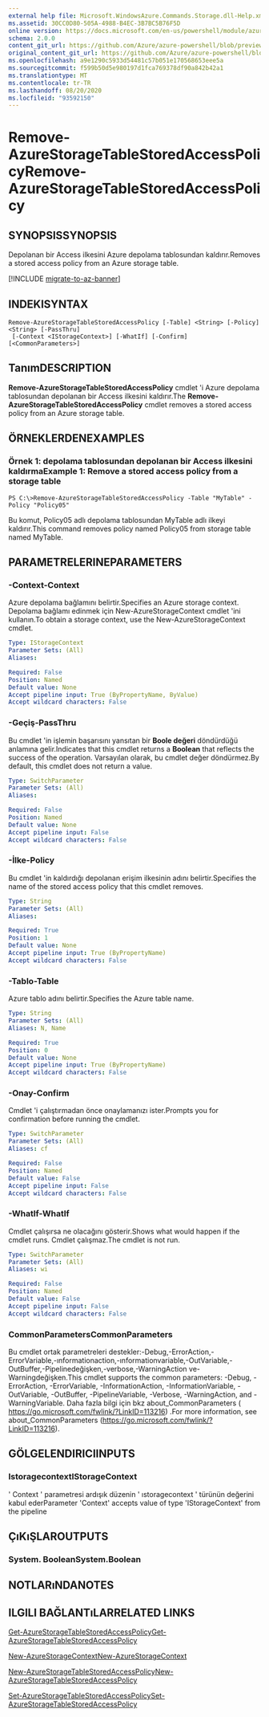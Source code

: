 ```yaml
---
external help file: Microsoft.WindowsAzure.Commands.Storage.dll-Help.xml
ms.assetid: 30CC0D80-505A-4988-B4EC-3B7BC5B76F5D
online version: https://docs.microsoft.com/en-us/powershell/module/azure.storage/remove-azurestoragetablestoredaccesspolicy
schema: 2.0.0
content_git_url: https://github.com/Azure/azure-powershell/blob/preview/src/Storage/Commands.Storage/help/Remove-AzureStorageTableStoredAccessPolicy.md
original_content_git_url: https://github.com/Azure/azure-powershell/blob/preview/src/Storage/Commands.Storage/help/Remove-AzureStorageTableStoredAccessPolicy.md
ms.openlocfilehash: a9e1290c5933d54481c57b051e170568653eee5a
ms.sourcegitcommit: f599b50d5e980197d1fca769378df90a842b42a1
ms.translationtype: MT
ms.contentlocale: tr-TR
ms.lasthandoff: 08/20/2020
ms.locfileid: "93592150"
---
```

# <span data-ttu-id="952c7-101">Remove-AzureStorageTableStoredAccessPolicy</span><span class="sxs-lookup"><span data-stu-id="952c7-101">Remove-AzureStorageTableStoredAccessPolicy</span></span>

## <span data-ttu-id="952c7-102">SYNOPSIS</span><span class="sxs-lookup"><span data-stu-id="952c7-102">SYNOPSIS</span></span>
<span data-ttu-id="952c7-103">Depolanan bir Access ilkesini Azure depolama tablosundan kaldırır.</span><span class="sxs-lookup"><span data-stu-id="952c7-103">Removes a stored access policy from an Azure storage table.</span></span>

[!INCLUDE [migrate-to-az-banner](../../includes/migrate-to-az-banner.md)]

## <span data-ttu-id="952c7-104">INDEKI</span><span class="sxs-lookup"><span data-stu-id="952c7-104">SYNTAX</span></span>

```
Remove-AzureStorageTableStoredAccessPolicy [-Table] <String> [-Policy] <String> [-PassThru]
 [-Context <IStorageContext>] [-WhatIf] [-Confirm] [<CommonParameters>]
```

## <span data-ttu-id="952c7-105">Tanım</span><span class="sxs-lookup"><span data-stu-id="952c7-105">DESCRIPTION</span></span>
<span data-ttu-id="952c7-106">**Remove-AzureStorageTableStoredAccessPolicy** cmdlet 'i Azure depolama tablosundan depolanan bir Access ilkesini kaldırır.</span><span class="sxs-lookup"><span data-stu-id="952c7-106">The **Remove-AzureStorageTableStoredAccessPolicy** cmdlet removes a stored access policy from an Azure storage table.</span></span>

## <span data-ttu-id="952c7-107">ÖRNEKLERDEN</span><span class="sxs-lookup"><span data-stu-id="952c7-107">EXAMPLES</span></span>

### <span data-ttu-id="952c7-108">Örnek 1: depolama tablosundan depolanan bir Access ilkesini kaldırma</span><span class="sxs-lookup"><span data-stu-id="952c7-108">Example 1: Remove a stored access policy from a storage table</span></span>
```
PS C:\>Remove-AzureStorageTableStoredAccessPolicy -Table "MyTable" -Policy "Policy05"
```

<span data-ttu-id="952c7-109">Bu komut, Policy05 adlı depolama tablosundan MyTable adlı ilkeyi kaldırır.</span><span class="sxs-lookup"><span data-stu-id="952c7-109">This command removes policy named Policy05 from storage table named MyTable.</span></span>

## <span data-ttu-id="952c7-110">PARAMETRELERINE</span><span class="sxs-lookup"><span data-stu-id="952c7-110">PARAMETERS</span></span>

### <span data-ttu-id="952c7-111">-Context</span><span class="sxs-lookup"><span data-stu-id="952c7-111">-Context</span></span>
<span data-ttu-id="952c7-112">Azure depolama bağlamını belirtir.</span><span class="sxs-lookup"><span data-stu-id="952c7-112">Specifies an Azure storage context.</span></span>
<span data-ttu-id="952c7-113">Depolama bağlamı edinmek için New-AzureStorageContext cmdlet 'ini kullanın.</span><span class="sxs-lookup"><span data-stu-id="952c7-113">To obtain a storage context, use the New-AzureStorageContext cmdlet.</span></span>

```yaml
Type: IStorageContext
Parameter Sets: (All)
Aliases: 

Required: False
Position: Named
Default value: None
Accept pipeline input: True (ByPropertyName, ByValue)
Accept wildcard characters: False
```

### <span data-ttu-id="952c7-114">-Geçiş</span><span class="sxs-lookup"><span data-stu-id="952c7-114">-PassThru</span></span>
<span data-ttu-id="952c7-115">Bu cmdlet 'in işlemin başarısını yansıtan bir **Boole değeri** döndürdüğü anlamına gelir.</span><span class="sxs-lookup"><span data-stu-id="952c7-115">Indicates that this cmdlet returns a **Boolean** that reflects the success of the operation.</span></span>
<span data-ttu-id="952c7-116">Varsayılan olarak, bu cmdlet değer döndürmez.</span><span class="sxs-lookup"><span data-stu-id="952c7-116">By default, this cmdlet does not return a value.</span></span>

```yaml
Type: SwitchParameter
Parameter Sets: (All)
Aliases: 

Required: False
Position: Named
Default value: None
Accept pipeline input: False
Accept wildcard characters: False
```

### <span data-ttu-id="952c7-117">-İlke</span><span class="sxs-lookup"><span data-stu-id="952c7-117">-Policy</span></span>
<span data-ttu-id="952c7-118">Bu cmdlet 'in kaldırdığı depolanan erişim ilkesinin adını belirtir.</span><span class="sxs-lookup"><span data-stu-id="952c7-118">Specifies the name of the stored access policy that this cmdlet removes.</span></span>

```yaml
Type: String
Parameter Sets: (All)
Aliases: 

Required: True
Position: 1
Default value: None
Accept pipeline input: True (ByPropertyName)
Accept wildcard characters: False
```

### <span data-ttu-id="952c7-119">-Tablo</span><span class="sxs-lookup"><span data-stu-id="952c7-119">-Table</span></span>
<span data-ttu-id="952c7-120">Azure tablo adını belirtir.</span><span class="sxs-lookup"><span data-stu-id="952c7-120">Specifies the Azure table name.</span></span>

```yaml
Type: String
Parameter Sets: (All)
Aliases: N, Name

Required: True
Position: 0
Default value: None
Accept pipeline input: True (ByPropertyName)
Accept wildcard characters: False
```

### <span data-ttu-id="952c7-121">-Onay</span><span class="sxs-lookup"><span data-stu-id="952c7-121">-Confirm</span></span>
<span data-ttu-id="952c7-122">Cmdlet 'i çalıştırmadan önce onaylamanızı ister.</span><span class="sxs-lookup"><span data-stu-id="952c7-122">Prompts you for confirmation before running the cmdlet.</span></span>

```yaml
Type: SwitchParameter
Parameter Sets: (All)
Aliases: cf

Required: False
Position: Named
Default value: False
Accept pipeline input: False
Accept wildcard characters: False
```

### <span data-ttu-id="952c7-123">-WhatIf</span><span class="sxs-lookup"><span data-stu-id="952c7-123">-WhatIf</span></span>
<span data-ttu-id="952c7-124">Cmdlet çalışırsa ne olacağını gösterir.</span><span class="sxs-lookup"><span data-stu-id="952c7-124">Shows what would happen if the cmdlet runs.</span></span>
<span data-ttu-id="952c7-125">Cmdlet çalışmaz.</span><span class="sxs-lookup"><span data-stu-id="952c7-125">The cmdlet is not run.</span></span>

```yaml
Type: SwitchParameter
Parameter Sets: (All)
Aliases: wi

Required: False
Position: Named
Default value: False
Accept pipeline input: False
Accept wildcard characters: False
```

### <span data-ttu-id="952c7-126">CommonParameters</span><span class="sxs-lookup"><span data-stu-id="952c7-126">CommonParameters</span></span>
<span data-ttu-id="952c7-127">Bu cmdlet ortak parametreleri destekler:-Debug,-ErrorAction,-ErrorVariable,-ınformationaction,-ınformationvariable,-OutVariable,-OutBuffer,-Pipelinedeğişken,-verbose,-WarningAction ve-Warningdeğişken.</span><span class="sxs-lookup"><span data-stu-id="952c7-127">This cmdlet supports the common parameters: -Debug, -ErrorAction, -ErrorVariable, -InformationAction, -InformationVariable, -OutVariable, -OutBuffer, -PipelineVariable, -Verbose, -WarningAction, and -WarningVariable.</span></span> <span data-ttu-id="952c7-128">Daha fazla bilgi için bkz about_CommonParameters ( https://go.microsoft.com/fwlink/?LinkID=113216) .</span><span class="sxs-lookup"><span data-stu-id="952c7-128">For more information, see about_CommonParameters (https://go.microsoft.com/fwlink/?LinkID=113216).</span></span>

## <span data-ttu-id="952c7-129">GÖLGELENDIRICI</span><span class="sxs-lookup"><span data-stu-id="952c7-129">INPUTS</span></span>

### <span data-ttu-id="952c7-130">Istoragecontext</span><span class="sxs-lookup"><span data-stu-id="952c7-130">IStorageContext</span></span>

<span data-ttu-id="952c7-131">' Context ' parametresi ardışık düzenin ' ıstoragecontext ' türünün değerini kabul eder</span><span class="sxs-lookup"><span data-stu-id="952c7-131">Parameter 'Context' accepts value of type 'IStorageContext' from the pipeline</span></span>

## <span data-ttu-id="952c7-132">ÇıKıŞLAR</span><span class="sxs-lookup"><span data-stu-id="952c7-132">OUTPUTS</span></span>

### <span data-ttu-id="952c7-133">System. Boolean</span><span class="sxs-lookup"><span data-stu-id="952c7-133">System.Boolean</span></span>

## <span data-ttu-id="952c7-134">NOTLARıNDA</span><span class="sxs-lookup"><span data-stu-id="952c7-134">NOTES</span></span>

## <span data-ttu-id="952c7-135">ILGILI BAĞLANTıLAR</span><span class="sxs-lookup"><span data-stu-id="952c7-135">RELATED LINKS</span></span>

[<span data-ttu-id="952c7-136">Get-AzureStorageTableStoredAccessPolicy</span><span class="sxs-lookup"><span data-stu-id="952c7-136">Get-AzureStorageTableStoredAccessPolicy</span></span>](./Get-AzureStorageTableStoredAccessPolicy.md)

[<span data-ttu-id="952c7-137">New-AzureStorageContext</span><span class="sxs-lookup"><span data-stu-id="952c7-137">New-AzureStorageContext</span></span>](./New-AzureStorageContext.md)

[<span data-ttu-id="952c7-138">New-AzureStorageTableStoredAccessPolicy</span><span class="sxs-lookup"><span data-stu-id="952c7-138">New-AzureStorageTableStoredAccessPolicy</span></span>](./New-AzureStorageTableStoredAccessPolicy.md)

[<span data-ttu-id="952c7-139">Set-AzureStorageTableStoredAccessPolicy</span><span class="sxs-lookup"><span data-stu-id="952c7-139">Set-AzureStorageTableStoredAccessPolicy</span></span>](./Set-AzureStorageTableStoredAccessPolicy.md)
